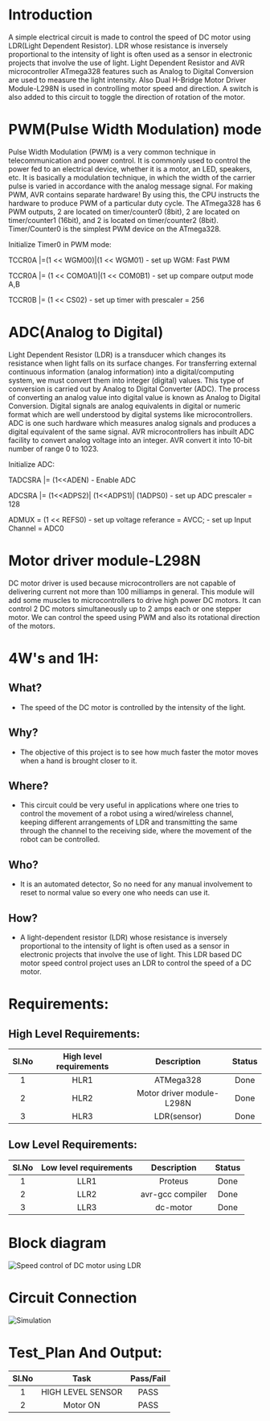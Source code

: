 # Introduction
A simple electrical circuit is made to control the speed of DC motor using LDR(Light Dependent Resistor). LDR whose resistance is inversely proportional to the intensity of light is often used as a sensor in electronic projects that involve the use of light. Light Dependent Resistor and AVR microcontroller ATmega328 features such as Analog to Digital Conversion are used to measure the light intensity. Also Dual H-Bridge Motor Driver Module-L298N is used in controlling motor speed and direction. A switch is also added to this circuit to toggle the direction of rotation of the motor.

# PWM(Pulse Width Modulation) mode
Pulse Width Modulation (PWM) is a very common technique in telecommunication and power control. It is commonly used to control the power fed to an electrical device, whether it is a motor, an LED, speakers, etc. It is basically a modulation technique, in which the width of the carrier pulse is varied in accordance with the analog message signal. For making PWM, AVR contains separate hardware! By using this, the CPU instructs the hardware to produce PWM of a particular duty cycle. The ATmega328 has 6 PWM outputs, 2 are located on timer/counter0 (8bit), 2 are located on timer/counter1 (16bit), and 2 is located on timer/counter2 (8bit). Timer/Counter0 is the simplest PWM device on the ATmega328.

Initialize Timer0 in PWM mode:

TCCR0A |=(1 << WGM00)|(1 << WGM01) - set up WGM: Fast PWM

TCCR0A |= (1 << COM0A1)|(1 << COM0B1) - set up compare output mode A,B

TCCR0B |= (1 << CS02) - set up timer with prescaler = 256

# ADC(Analog to Digital)
Light Dependent Resistor (LDR) is a transducer which changes its resistance when light falls on its surface changes. For transferring external continuous information (analog information) into a digital/computing system, we must convert them into integer (digital) values. This type of conversion is carried out by Analog to Digital Converter (ADC). The process of converting an analog value into digital value is known as Analog to Digital Conversion. Digital signals are analog equivalents in digital or numeric format which are well understood by digital systems like microcontrollers. ADC is one such hardware which measures analog signals and produces a digital equivalent of the same signal. AVR microcontrollers has inbuilt ADC facility to convert analog voltage into an integer. AVR convert it into 10-bit number of range 0 to 1023.

Initialize ADC:

TADCSRA |= (1<<ADEN) - Enable ADC

ADCSRA |= (1<<ADPS2)| (1<<ADPS1)| (1ADPS0) - set up ADC prescaler = 128

ADMUX = (1 << REFS0) - set up voltage referance = AVCC; - set up Input Channel = ADC0

# Motor driver module-L298N
DC motor driver is used because microcontrollers are not capable of delivering current not more than 100 milliamps in general. This module will add some muscles to microcontrollers to drive high power DC motors. It can control 2 DC motors simultaneously up to 2 amps each or one stepper motor. We can control the speed using PWM and also its rotational direction of the motors.

# 4W's and 1H:
## What?
* The speed of the DC motor is controlled by the intensity of the light.
## Why?
* The objective of this project is to see how much faster the motor moves when a hand is brought closer to it.
## Where?
* This circuit could be very useful in applications where one tries to control the movement of a robot using a wired/wireless channel, keeping different arrangements of LDR and transmitting the same through the channel to the receiving side, where the movement of the robot can be controlled.
## Who?
* It is an automated detector, So no need for any manual involvement to reset to normal value so every one who needs can use it.
## How?
* A light-dependent resistor (LDR) whose resistance is inversely proportional to the intensity of light is often used as a sensor in electronic projects that involve the use of light. This LDR based DC motor speed control project uses an LDR to control the speed of a DC motor.

# Requirements:
## High Level Requirements:
| Sl.No |       High level requirements	|	Description		|  Status   |
|:-----:|		   :---------:		|	:---------:		| :-------: |
|   1   |			HLR1			|		ATMega328		|   Done	|
|   2   |			HLR2			|		Motor driver module-L298N		|   Done	|
|   3   |			HLR3			|		LDR(sensor)		|   Done	|

## Low Level Requirements:
| Sl.No |       Low level requirements	|	Description		|  Status   |
|:-----:|		   :---------:		|	:---------:		| :-------: |
|   1   |			LLR1			|		Proteus		|   Done	|
|   2   |			LLR2			|		avr-gcc compiler		|   Done	|
|   3   |			LLR3			|		dc-motor		|   Done	|

# Block diagram

![Speed control of DC motor using LDR](https://user-images.githubusercontent.com/101051555/164895566-ded80379-f430-4230-b3e8-1303aa67f9de.jpeg)

# Circuit Connection
![Simulation](https://user-images.githubusercontent.com/101051555/164895636-02eed1ff-e961-4105-81e1-3f7faf9610c4.jpg)

# Test_Plan And Output:
| Sl.No |			Task				| Pass/Fail |
|:-----:|		   :---------:			| :-------: |
|   1   |		HIGH LEVEL SENSOR					|   PASS	|
|   2   |		Motor ON					|   PASS	|


